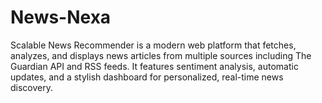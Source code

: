 # News-Nexa
Scalable News Recommender is a modern web platform that fetches, analyzes, and displays news articles from multiple sources including The Guardian API and RSS feeds. It features sentiment analysis, automatic updates, and a stylish dashboard for personalized, real-time news discovery.
